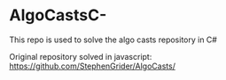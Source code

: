 # AlgoCastsC-
This repo is used to solve the algo casts repository in C#

Original repository solved in javascript: https://github.com/StephenGrider/AlgoCasts/
